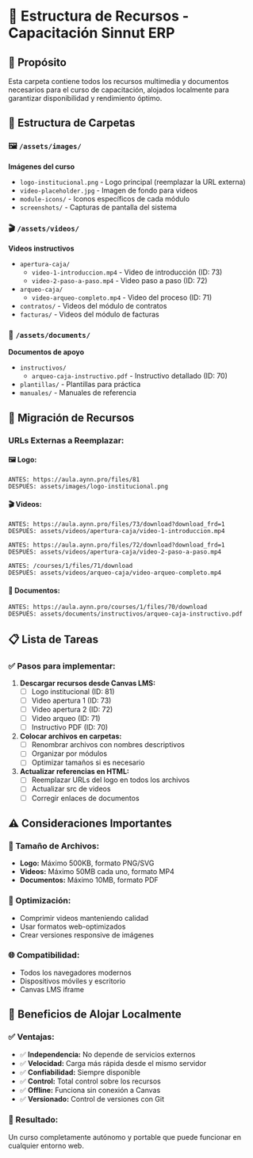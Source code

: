 # 📁 Estructura de Recursos - Capacitación Sinnut ERP

## 🎯 Propósito
Esta carpeta contiene todos los recursos multimedia y documentos necesarios para el curso de capacitación, alojados localmente para garantizar disponibilidad y rendimiento óptimo.

## 📂 Estructura de Carpetas

### 🖼️ `/assets/images/`
**Imágenes del curso**
- `logo-institucional.png` - Logo principal (reemplazar la URL externa)
- `video-placeholder.jpg` - Imagen de fondo para videos
- `module-icons/` - Iconos específicos de cada módulo
- `screenshots/` - Capturas de pantalla del sistema

### 🎬 `/assets/videos/`
**Videos instructivos**
- `apertura-caja/`
  - `video-1-introduccion.mp4` - Video de introducción (ID: 73)
  - `video-2-paso-a-paso.mp4` - Video paso a paso (ID: 72)
- `arqueo-caja/`
  - `video-arqueo-completo.mp4` - Video del proceso (ID: 71)
- `contratos/` - Videos del módulo de contratos
- `facturas/` - Videos del módulo de facturas

### 📄 `/assets/documents/`
**Documentos de apoyo**
- `instructivos/`
  - `arqueo-caja-instructivo.pdf` - Instructivo detallado (ID: 70)
- `plantillas/` - Plantillas para práctica
- `manuales/` - Manuales de referencia

## 🔄 Migración de Recursos

### URLs Externas a Reemplazar:

#### 🖼️ Logo:
```
ANTES: https://aula.aynn.pro/files/81
DESPUÉS: assets/images/logo-institucional.png
```

#### 🎬 Videos:
```
ANTES: https://aula.aynn.pro/files/73/download?download_frd=1
DESPUÉS: assets/videos/apertura-caja/video-1-introduccion.mp4

ANTES: https://aula.aynn.pro/files/72/download?download_frd=1
DESPUÉS: assets/videos/apertura-caja/video-2-paso-a-paso.mp4

ANTES: /courses/1/files/71/download
DESPUÉS: assets/videos/arqueo-caja/video-arqueo-completo.mp4
```

#### 📄 Documentos:
```
ANTES: https://aula.aynn.pro/courses/1/files/70/download
DESPUÉS: assets/documents/instructivos/arqueo-caja-instructivo.pdf
```

## 📋 Lista de Tareas

### ✅ Pasos para implementar:

1. **Descargar recursos desde Canvas LMS:**
   - [ ] Logo institucional (ID: 81)
   - [ ] Video apertura 1 (ID: 73)
   - [ ] Video apertura 2 (ID: 72)
   - [ ] Video arqueo (ID: 71)
   - [ ] Instructivo PDF (ID: 70)

2. **Colocar archivos en carpetas:**
   - [ ] Renombrar archivos con nombres descriptivos
   - [ ] Organizar por módulos
   - [ ] Optimizar tamaños si es necesario

3. **Actualizar referencias en HTML:**
   - [ ] Reemplazar URLs del logo en todos los archivos
   - [ ] Actualizar src de videos
   - [ ] Corregir enlaces de documentos

## ⚠️ Consideraciones Importantes

### 📏 Tamaño de Archivos:
- **Logo:** Máximo 500KB, formato PNG/SVG
- **Videos:** Máximo 50MB cada uno, formato MP4
- **Documentos:** Máximo 10MB, formato PDF

### 🔧 Optimización:
- Comprimir videos manteniendo calidad
- Usar formatos web-optimizados
- Crear versiones responsive de imágenes

### 🌐 Compatibilidad:
- Todos los navegadores modernos
- Dispositivos móviles y escritorio
- Canvas LMS iframe

## 🚀 Beneficios de Alojar Localmente

### ✅ Ventajas:
- ✅ **Independencia:** No depende de servicios externos
- ✅ **Velocidad:** Carga más rápida desde el mismo servidor
- ✅ **Confiabilidad:** Siempre disponible
- ✅ **Control:** Total control sobre los recursos
- ✅ **Offline:** Funciona sin conexión a Canvas
- ✅ **Versionado:** Control de versiones con Git

### 🎯 Resultado:
Un curso completamente autónomo y portable que puede funcionar en cualquier entorno web.
